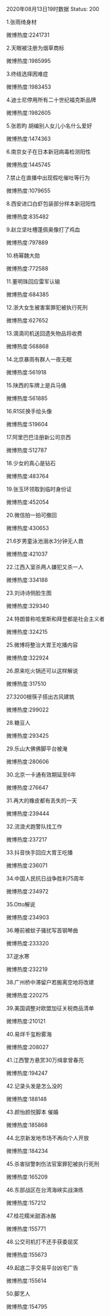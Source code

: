 2020年08月13日19时数据
Status: 200

1.张雨绮身材

微博热度:2241731

2.天眼被注册为烟草商标

微博热度:1985995

3.终结选择困难症

微博热度:1983453

4.迪士尼停用所有二十世纪福克斯品牌

微博热度:1982605

5.张若昀 胡编别人女儿小名什么爱好

微博热度:1474363

6.南京女子在日本新冠病毒检测阳性

微博热度:1445745

7.禁止在直播中出现假吃催吐等行为

微博热度:1079655

8.西安进口白虾包装部分样本新冠阳性

微博热度:835482

9.赵立坚吐槽蓬佩奥像打了鸡血

微博热度:797889

10.杨幂魏大勋

微博热度:772588

11.董明珠回应雷军认输

微博热度:684385

12.浙大女生被害案罪犯被执行死刑

微博热度:627652

13.滴滴司机送回遗失物品将收费

微博热度:568868

14.北京暴雨有群人一夜无眠

微博热度:561918

15.陕西的车牌上是兵马俑

微博热度:561885

16.R1SE换手绘头像

微博热度:519604

17.阿里巴巴注册新公司京西

微博热度:512787

18.少女的真心是钻石

微博热度:483764

19.张玉环领取到临时身份证

微博热度:452054

20.微信拍一拍可撤回

微博热度:430653

21.6岁男童泳池溺水3分钟无人救

微博热度:421037

22.江西入室杀两人嫌犯又杀一人

微博热度:334188

23.刘诗诗侧脸生图

微博热度:329340

24.特朗普称哈里斯和拜登都是社会主义者

微博热度:324215

25.微博将整治大胃王吃播内容

微博热度:322924

26.原来吃火锅还可以这样解说

微博热度:317510

27.3200根筷子搭出古风建筑

微博热度:299022

28.糖豆人

微博热度:293425

29.乐山大佛佛脚平台被淹

微博热度:280606

30.北京一卡通有效期延至6年

微博热度:276647

31.再大的橡皮都有丢失的一天

微博热度:239444

32.流浪犬跑警队找工作

微博热度:237217

33.抖音快手回应大胃王吃播

微博热度:236071

34.中国人民抗日战争胜利75周年

微博热度:234972

35.Otto解说

微博热度:234903

36.睡前被蚊子骚扰写首钢琴曲

微博热度:233320

37.逆水寒

微博热度:232219

38.广州桥中滞留户若搬离空地将改建

微博热度:220275

39.美国调整对欧盟加征关税商品清单

微博热度:210121

40.易烊千玺粉雾海

微博热度:208027

41.江西警方悬赏30万缉拿曾春亮

微博热度:194247

42.记录头发是怎么没的

微博热度:188148

43.颜怡颜悦脚本 催婚

微博热度:185868

44.北京新发地市场不再向个人开放

微博热度:184234

45.杀害狱警刺伤法官案罪犯被执行死刑

微博热度:165209

46.东部战区在台湾海峡实战演练

微博热度:157212

47.桂花糯米甜酒冰酪

微博热度:155771

48.公交司机打不还手获委屈奖

微博热度:155673

49.起底二手交易平台凶宅广告

微博热度:155614

50.脚艺人

微博热度:154795


